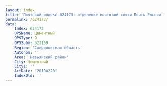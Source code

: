 ```yaml
---
layout: index
title: 'Почтовый индекс 624173: отделение почтовой связи Почты России'
permalink: /624173/
data:
    Index: 624173
    OPSName: Цементный
    OPSType: О
    OPSSubm: 623159
    Region: 'Свердловская область'
    Autonom: ''
    Area: 'Невьянский район'
    City: Цементный
    City1: ''
    ActDate: '20190220'
    IndexOld: ''
---
```

